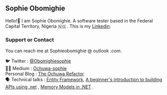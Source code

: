 ## Sophie Obomighie

Hello!🤠
I am Sophie Obomighie. A software tester based in the Federal Capital Territory, Nigeria 🇳🇬 .
This is my [Linkedin](https://www.linkedin.com/in/sophieobomighie/).

### Support or Contact

You can reach me at Sophieobomighie @ outlook .com.

🐦 Twitter : [@Obomighiesophie](https://twitter.com/ObomighieSophie) <br>
✍🏾 Medium : [Ochuwa-sophie](https://medium.com/@ochuwa-sophie) <br>
Personal Blog : [The Ochuwa Refactor](https://theochuwarefactor.wordpress.com/contact/about-ochuwarefactor/) <br>
🗣 Technical talks : [Entity Framework](https://www.youtube.com/watch?v=DMpPobhB514&t=9s), [A beginner's introduction to building APIs using .net](https://www.youtube.com/watch?v=ekezoV4DcNA) , [Memory Models in .NET](https://www.meetup.com/Milton-Keynes-NET-Meetup-Group/events/276199434/) .
